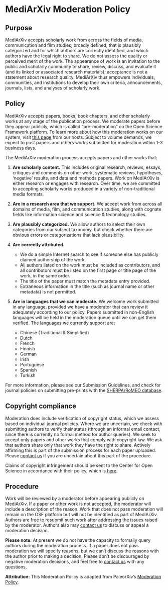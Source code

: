 # MediArXiv Moderation Policy

## Purpose

MediArXiv accepts scholarly work from across the fields of media, communication and film studies, broadly defined, that is plausibly categorized and for which authors are correctly identified, and which authors have the legal right to share. We do not assess the quality or perceived merit of the work. The appearance of work is an invitation to the public and scholarly community to share, review, discuss, and evaluate it (and its linked or associated research materials); acceptance is not a statement about research quality. MediArXiv thus empowers individuals, communities, and institutions to develop their own criteria, announcements, journals, lists, and analyses of scholarly work.

## Policy

MediArXiv accepts papers, books, book chapters, and other scholarly works at any stage of the publication process. We moderate papers before they appear publicly, which is called “pre-moderation” on the Open Science Framework platform. To learn more about how this moderation works on our system, visit [this page](https://openscience.zendesk.com/hc/en-us/articles/360019930553-Submitting-to-a-Moderated-Preprint-Service) from our hosts. Subject to volume demands, we expect to post papers and others works submitted for moderation within 1-3 business days.

The MediArXiv moderation process accepts papers and other works that:

1. **Are scholarly content.** This includes original research, reviews, essays, critiques and comments on other work, systematic reviews, hypotheses, ‘negative’ results, and data and methods papers. Work on MediArXiv is either research or engages with research. Over time, we are committed to accepting scholarly works produced in a variety of non-traditional media formats.
2. **Are in a research area that we support.** We accept work from across all domains of media, film, and communication studies, along with cognate fields like information science and science & technology studies.
3. **Are plausibly categorized.** We allow authors to select their own categories from our subject taxonomy, but check whether there are obvious errors or categorizations that lack plausibility.
4. **Are correctly attributed.**
	* We do a simple Internet search to see if someone else has publicly claimed authorship of the work.
	* All authors listed on the work must be included as contributors, and all contributors must be listed on the first page or title page of the work, in the same order.
	* The title of the paper must match the metadata entry provided.
	* Extraneous information in the title (such as journal name or other metadata) is not permitted.
5. **Are in languages that we can moderate.** We welcome work submitted in any language, provided we have a moderator that can review it adequately according to our policy. Papers submitted in non-English languages will be held in the moderation queue until we can get them verified. The languages we currently support are:

	* Chinese (Traditional & Simplified)
	* Dutch
	* French
	* Finnish
	* German
	* Irish
	* Portuguese
	* Spanish
	* Turkish

For more information, please see our Submission Guidelines, and check for journal policies on submitting pre-prints with the [SHERPA/RoMEO database](http://www.sherpa.ac.uk/romeo/index.php).
    
## Copyright compliance

Moderation does include verification of copyright status, which we assess based on individual journal policies. Where we are uncertain, we check with submitting authors to verify their status (through an informal email contact, since there is currently no formal method for author queries). We seek to accept only papers and other works that comply with copyright law. We ask that authors share only that work they have the right to share. Actively affirming this is part of the submission process for each paper uploaded. Please [contact us](mailto:mediarxiv@mediarxiv.com) if you are uncertain about this part of the procedure.

Claims of copyright infringement should be sent to the Center for Open Science in accordance with their policy, which is [here](https://github.com/CenterForOpenScience/cos.io/blob/master/TERMS_OF_USE.md).

## Procedure

Work will be reviewed by a moderator before appearing publicly on MediArXiv. If a paper or other work is not accepted, the moderator will include a description of the reason. Work that does not pass moderation will remain on the OSF platform but will not be identified as part of MediArXiv. Authors are free to resubmit such work after addressing the issues raised by the moderator. Authors also may [contact us](mailto:mediarxiv@mediarxiv.com) to discuss or appeal a moderation decision.

**Please note:** At present we do not have the capacity to formally query authors during the moderation process. If a paper does not pass moderation we will specify reasons, but we can’t discuss the reasons with the author prior to making a decision. Please don’t be discouraged by negative moderation decisions, and feel free to [contact us](mailto:medairxiv@mediarxiv.com) with any questions.

**Attribution:** This Moderation Policy is adapted from PaleorXiv’s [Moderation Policy](https://github.com/paleorXiv/resources/blob/master/Moderation%20policy.pdf).
   
